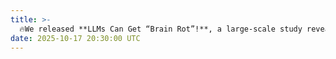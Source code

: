```yaml
---
title: >- 
  🔥We released **LLMs Can Get “Brain Rot”!**, a large-scale study revealing how continual exposure to junk data leads to lasting cognitive degradation in large language models. Explore our <a href="https://arxiv.org/abs/2510.13928" target="_blank">paper</a> and <a href="https://llm-brain-rot.github.io/" target="_blank">website</a> for more details. 
date: 2025-10-17 20:30:00 UTC
---
```

